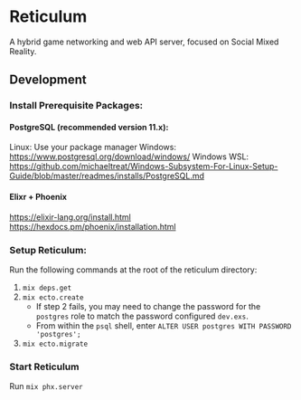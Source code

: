 # Reticulum

A hybrid game networking and web API server, focused on Social Mixed Reality.

## Development

### Install Prerequisite Packages:
#### PostgreSQL (recommended version 11.x):
Linux: Use your package manager
Windows: https://www.postgresql.org/download/windows/
Windows WSL: https://github.com/michaeltreat/Windows-Subsystem-For-Linux-Setup-Guide/blob/master/readmes/installs/PostgreSQL.md

#### Elixr + Phoenix
https://elixir-lang.org/install.html
https://hexdocs.pm/phoenix/installation.html

### Setup Reticulum:
Run the following commands at the root of the reticulum directory:
1. `mix deps.get`
2. `mix ecto.create`
    * If step 2 fails, you may need to change the password for the `postgres` role to match the password configured `dev.exs`.
    * From within the `psql` shell, enter `ALTER USER postgres WITH PASSWORD 'postgres';`
3. `mix ecto.migrate`

### Start Reticulum
Run `mix phx.server`

